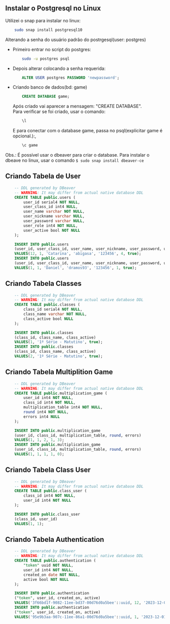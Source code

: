 ## Instalar o Postgresql no Linux

Utilizei o snap para instalar no linux:
```sh
	sudo snap install postgresql10
```
Alterando a senha do usuário padrão do postrgesql(user: postgres)
- Primeiro entrar no script do postgres:
	```sh
		sudo -u postgres psql
	```

- Depois alterar colocando a senha requerida:
	```sql
		ALTER USER postgres PASSWORD 'newpassword'; 
	```

- Criando banco de dados(bd: game)
	```sql
		CREATE DATABASE game;
	```
	Após criado vai aparecer a mensagem: "CREATE DATABASE".  
	Para verificar se foi criado, usar o comando:
	```sql
		\l
	```
	E para conectar com o database game, passa no psql(explicitar game é opcional.):, 
	```sql
		\c game
	```
Obs.: É possível usar o dbeaver para criar o database. Para instalar o dbeave no linux, usar o comando `$ sudo snap install dbeaver-ce`

Criando Tabela de User
---
```sql
	-- DDL generated by DBeaver
	-- WARNING: It may differ from actual native database DDL
	CREATE TABLE public.users (
		user_id serial4 NOT NULL,
		user_class_id int4 NULL,
		user_name varchar NOT NULL,
		user_nickname varchar NULL,
		user_password varchar NULL,
		user_role int4 NOT NULL,
		user_active bool NOT NULL
	);

	INSERT INTO public.users
	(user_id, user_class_id, user_name, user_nickname, user_password, user_role, user_active)
	VALUES(12, 1, 'Catarina', 'abigasa', '123456', 4, true);
	INSERT INTO public.users
	(user_id, user_class_id, user_name, user_nickname, user_password, user_role, user_active)
	VALUES(1, 1, 'Daniel', 'dramos93', '123456', 1, true);
```

Criando Tabela Classes
---
```sql
	-- DDL generated by DBeaver
	-- WARNING: It may differ from actual native database DDL
	CREATE TABLE public.classes (
		class_id serial4 NOT NULL,
		class_name varchar NOT NULL,
		class_active bool NULL
	);

	INSERT INTO public.classes
	(class_id, class_name, class_active)
	VALUES(1, '1º Série - Matutino', true);
	INSERT INTO public.classes
	(class_id, class_name, class_active)
	VALUES(2, '1º Série - Matutino', true);
```

Criando Tabela Multiplition Game
---
```sql
	-- DDL generated by DBeaver
	-- WARNING: It may differ from actual native database DDL
	CREATE TABLE public.multiplication_game (
		user_id int4 NOT NULL,
		class_id int4 NOT NULL,
		multiplication_table int4 NOT NULL,
		round int4 NOT NULL,
		errors int4 NULL
	);

	INSERT INTO public.multiplication_game
	(user_id, class_id, multiplication_table, round, errors)
	VALUES(1, 1, 2, 1, 3);
	INSERT INTO public.multiplication_game
	(user_id, class_id, multiplication_table, round, errors)
	VALUES(1, 1, 1, 1, 0);

```

Criando Tabela Class User
---
```sql
	-- DDL generated by DBeaver
	-- WARNING: It may differ from actual native database DDL
	CREATE TABLE public.class_user (
		class_id int4 NOT NULL,
		user_id int4 NOT NULL
	);

	INSERT INTO public.class_user
	(class_id, user_id)
	VALUES(1, 1);
```

Criando Tabela Authentication
---
```sql
	-- DDL generated by DBeaver
	-- WARNING: It may differ from actual native database DDL
	CREATE TABLE public.authentication (
		"token" uuid NOT NULL,
		user_id int4 NOT NULL,
		created_on date NOT NULL,
		active bool NOT NULL
	);

	INSERT INTO public.authentication
	("token", user_id, created_on, active)
	VALUES('3f66bd1f-9082-11ee-bd37-00d76d0a5bee'::uuid, 12, '2023-12-01', true);
	INSERT INTO public.authentication
	("token", user_id, created_on, active)
	VALUES('95e9b3aa-907c-11ee-86a1-00d76d0a5bee'::uuid, 1, '2023-12-01', true);
```